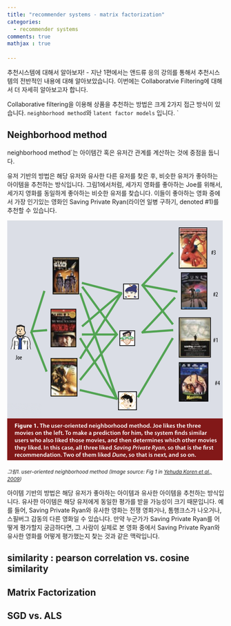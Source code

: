 ```yaml
---
title: "recommender systems - matrix factorization"
categories: 
  - recommender systems
comments: true
mathjax : true

---
```


추천시스템에 대해서 알아보자! - 지난 1편에서는 앤드류 응의 강의를 통해서 추천시스템의 전반적인 내용에 대해 알아보았습니다. 이번에는 Collaboratvie Filtering에 대해서 더 자세히 알아보고자 합니다. 

Collaborative filtering을 이용해 상품을 추천하는 방법은 크게 2가지 접근 방식이 있습니다. `neighborhood method`와 `latent factor models` 입니다. `

## Neighborhood method
neighborhood method`는 아이템간 혹은 유저간 관계를 계산하는 것에 중점을 둡니다. 

유저 기반의 방법은 해당 유저와 유사한 다른 유저를 찾은 후, 비슷한 유저가 좋아하는 아이템을 추천하는 방식입니다. 그림1에서처럼, 세가지 영화를 좋아하는 Joe를 위해서, 세가지 영화를 동일하게 좋아하는 비슷한 유저를 찾습니다. 이들이 좋아하는 영화 중에서 가장 인기있는 영화인 Saving Private Ryan(라이언 일병 구하기, denoted #1)를 추천할 수 있습니다. 

<img src = "/assets/img/2018-10-28/user-based-CF.png" width="500">

<small>*그림1. user-oriented neighborhood method (Image source: Fig 1 in [Yehuda Koren et al., 2009](https://datajobs.com/data-science-repo/Recommender-Systems-[Netflix].pdf))*</small>

아이템 기반의 방법은 해당 유저가 좋아하는 아이템과 유사한 아이템을 추천하는 방식입니다. 유사한 아이템은 해당 유저에게 동일한 평가를 받을 가능성이 크기 때문입니다. 예를 들어, Saving Private Ryan와 유사한 영화는 전쟁 영화거나, 톰행크스가 나오거나, 스필버그 감동의 다른 영화일 수 있습니다. 만약 누군가가 Saving Private Ryan를 어떻게 평가할지 궁금하다면, 그 사람이 실제로 본 영화 중에서 Saving Private Ryan와 유사한 영화를 어떻게 평가했는지 찾는 것과 같은 맥락입니다. 

## similarity : pearson correlation vs. cosine similarity 

## Matrix Factorization

## SGD vs. ALS
